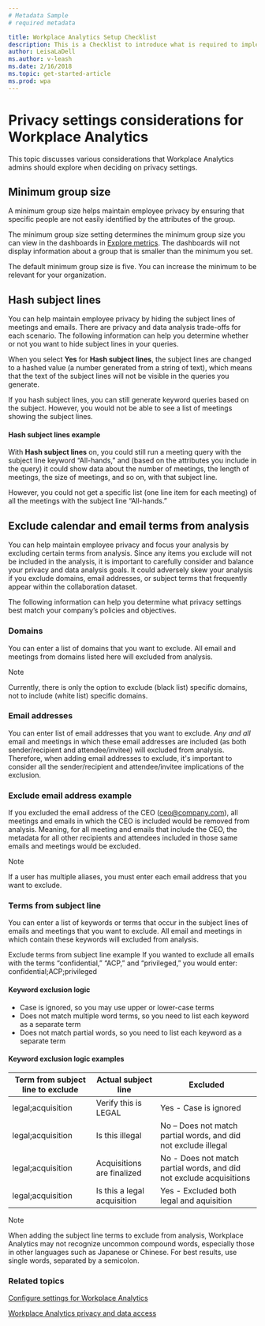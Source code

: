 ```yaml
---
# Metadata Sample
# required metadata

title: Workplace Analytics Setup Checklist
description: This is a Checklist to introduce what is required to implement Workplace Analytics for your Organization
author: LeisaLaDell
ms.author: v-leash
ms.date: 2/16/2018
ms.topic: get-started-article
ms.prod: wpa
---
```

# Privacy settings considerations for Workplace Analytics 

This topic discusses various considerations that Workplace Analytics admins should explore when deciding on privacy settings. 

## Minimum group size
A minimum group size helps maintain employee privacy by ensuring that specific people are not easily identified by the attributes of the group. 

The minimum group size setting determines the minimum group size you can view in the dashboards in [Explore metrics](../Use/Explore-Metrics-Week-in-the-Life.md). The dashboards will not display information about a group that is smaller than the minimum you set. 

The default minimum group size is five. You can increase the minimum to be relevant for your organization. 

## Hash subject lines 
You can help maintain employee privacy by hiding the subject lines of meetings and emails. There are privacy and data analysis trade-offs for each scenario. The following information can help you determine whether or not you want to hide subject lines in your queries.  

When you select **Yes** for **Hash subject lines**, the subject lines are changed to a hashed value (a number generated from a string of text), which means that the text of the subject lines will not be visible in the queries you generate.   

If you hash subject lines, you can still generate keyword queries based on the subject. However, you would not be able to see a list of meetings showing the subject lines.  

#### Hash subject lines example
With **Hash subject lines** on, you could still run a meeting query with the subject line keyword “All-hands,” and (based on the attributes you include in the query) it could show data about the number of meetings, the length of meetings, the size of meetings, and so on, with that subject line. 

However, you could not get a specific list (one line item for each meeting) of all the meetings with the subject line “All-hands.” 

## Exclude calendar and email terms from analysis 
You can help maintain employee privacy and focus your analysis by excluding certain terms from analysis. Since any items you exclude will not be included in the analysis, it is important to carefully consider and balance your privacy and data analysis goals. It could adversely skew your analysis if you exclude domains, email addresses, or subject terms that frequently appear within the collaboration dataset.

The following information can help you determine what privacy settings best match your company’s policies and objectives. 

### Domains
You can enter a list of domains that you want to exclude. All email and meetings from domains listed here will excluded from analysis. 

> [!Note]
> Currently, there is only the option to exclude (black list) specific domains, not to include (white list) specific domains.

### Email addresses
You can enter list of email addresses that you want to exclude. _Any and all_ email and meetings in which these email addresses are included (as both sender/recipient and attendee/invitee) will excluded from analysis. Therefore, when adding email addresses to exclude, it's important to consider all the sender/recipient and attendee/invitee implications of the exclusion. 

### Exclude email address example
If you excluded the email address of the CEO (ceo@company.com), all meetings and emails in which the CEO is included would be removed from analysis. Meaning, for all meeting and emails that include the CEO, the metadata for all other recipients and attendees included in those same emails and meetings would be excluded.  

> [!Note]
> If a user has multiple aliases, you must enter each email address that you want to exclude.  

### Terms from subject line
You can enter a list of keywords or terms that occur in the subject lines of emails and meetings that you want to exclude. All email and meetings in which contain these keywords will excluded from analysis.

Exclude terms from subject line example
If you wanted to exclude all emails with the terms “confidential,” “ACP,” and “privileged,” you would enter: confidential;ACP;privileged 

#### Keyword exclusion logic
* Case is ignored, so you may use upper or lower-case terms
* Does not match multiple word terms, so you need to list each keyword as a separate term
* Does not match partial words, so you need to list each keyword as a separate term

#### Keyword exclusion logic examples


Term from subject line to exclude | Actual subject line	 | Excluded
---------|----------|---------
 legal;acquisition | Verify this is LEGAL | Yes - Case is ignored
 legal;acquisition | Is this illegal | No – Does not match partial words, and did not exclude illegal
 legal;acquisition | Acquisitions are finalized | No - Does not match partial words, and did not exclude acquisitions
 legal;acquisition |Is this a legal acquisition | Yes  - Excluded both legal and aquisition

 > [!Note]
>When adding the subject line terms to exclude from analysis, Workplace Analytics may not recognize uncommon compound words, especially those in other languages such as Japanese or Chinese. For best results, use single words, separated by a semicolon.

### Related topics 
[Configure settings for Workplace Analytics](../Use/Settings.md)

[Workplace Analytics privacy and data access](../Overview/Privacy-And-Data-Access.md)
